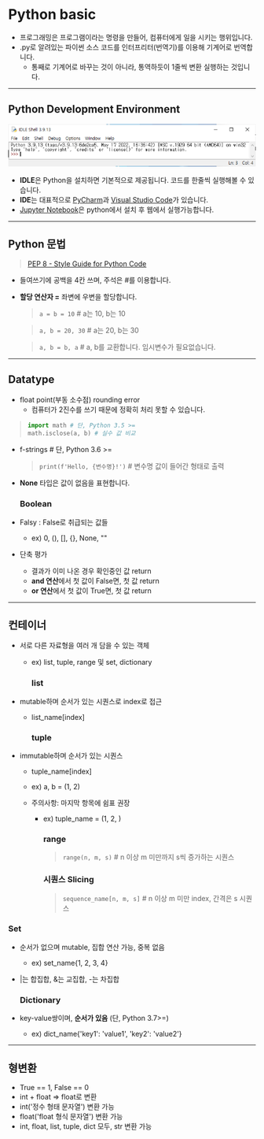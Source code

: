 # Python basic

* 프로그래밍은 프로그램이라는 명령을 만들어, 컴퓨터에게 일을 시키는 행위입니다.
* .py로 알려있는 파이썬 소스 코드를 인터프리터(번역기)를 이용해 기계어로 번역합니다.
  * 통째로 기계어로 바꾸는 것이 아니라, 통역하듯이 1줄씩 변환 실행하는 것입니다.

--- 

## Python Development Environment

 ![Python IDLE Shell](./img/idle.png)

* **IDLE**은 Python을 설치하면 기본적으로 제공됩니다. 코드를 한줄씩 실행해볼 수 있습니다.
* **IDE**는 대표적으로 [PyCharm](https://www.jetbrains.com/ko-kr/pycharm/)과 [Visual Studio Code](https://code.visualstudio.com/)가 있습니다.
* [Jupyter Notebook](https://jupyter.org/)은 python에서 설치 후 웹에서 실행가능합니다.

---

## Python 문법

> [PEP 8 - Style Guide for Python Code](https://peps.python.org/pep-0008/)

* 들여쓰기에 공백을 4칸 쓰며, 주석은 #를 이용합니다.

* **할당 연산자 =** 좌변에 우변을 할당합니다.
  
  > `a = b = 10`       # a는 10, b는 10
  
  > `a, b = 20, 30`   # a는 20, b는 30
  
  > `a, b = b, a`    # a, b를 교환합니다. 임시변수가 필요없습니다.

---

## Datatype

* float point(부동 소수점) rounding error
  * 컴퓨터가 2진수를 쓰기 때문에 정확히 처리 못할 수 있습니다.

> ```python
> import math # 단, Python 3.5 >=
> math.isclose(a, b) # 실수 값 비교
> ```

* f-strings # 단, Python 3.6 >=
  
  > `print(f'Hello, {변수명}!')` # 변수명 값이 들어간 형태로 출력

* **None** 타입은 값이 없음을 표현합니다.
  
  ### Boolean

* Falsy : False로 취급되는 값들
  
  * ex) 0, (), [], {}, None, "" 

* 단축 평가
  
  * 결과가 이미 나온 경우 확인중인 값 return
  * **and 연산**에서 첫 값이 False면, 첫 값 return
  * **or 연산**에서 첫 값이 True면, 첫 값 return

---

## 컨테이너

* 서로 다른 자료형을 여러 개 담을 수 있는 객체
  
  * ex) list, tuple, range 및 set, dictionary
    
    ### list

* mutable하며 순서가 있는 시퀀스로 index로 접근
  
  * list_name[index]
    
    ### tuple

* immutable하며 순서가 있는 시퀀스
  
  * tuple_name[index]
  
  * ex) a, b = (1, 2)
  
  * 주의사항: 마지막 항목에 쉼표 권장
    
    * ex) tuple_name = (1, 2, )
      
      ### range
      
      > `range(n, m, s)` # n 이상 m 미만까지 s씩 증가하는 시퀀스
      
      ### 시퀀스 Slicing
      
      > `sequence_name[n, m, s]` # n 이상 m 미만 index, 간격은 s 시퀀스

### Set

* 순서가 없으며 mutable, 집합 연산 가능, 중복 없음
  
  * ex) set_name{1, 2, 3, 4}

* |는 합집합, &는 교집합, -는 차집합
  
  ### Dictionary

* key-value쌍이며, **순서가 있음** (단, Python 3.7>=)
  
  * ex) dict_name{'key1': 'value1', 'key2': 'value2'}

---

## 형변환

* True == 1, False == 0
* int + float => float로 변환
* int('정수 형태 문자열') 변환 가능
* float('float 형식 문자열') 변환 가능
* int, float, list, tuple, dict 모두, str 변환 가능